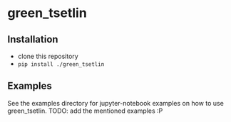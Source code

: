 green_tsetlin
==============


Installation
------------

 - clone this repository
 - `pip install ./green_tsetlin`


Examples
------------
See the examples directory for jupyter-notebook examples on how to use green_tsetlin.
TODO: add the mentioned examples :P




